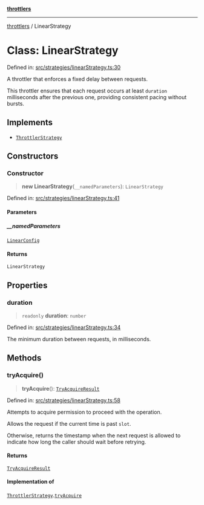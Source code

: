 [**throttlers**](../README.md)

***

[throttlers](../globals.md) / LinearStrategy

# Class: LinearStrategy

Defined in: [src/strategies/linearStrategy.ts:30](https://github.com/havelessbemore/throttlers/blob/3e64dbc7f42ad7431d8e4aaaafc9787d4a004f91/src/strategies/linearStrategy.ts#L30)

A throttler that enforces a fixed delay between requests.

This throttler ensures that each request occurs at least
`duration` milliseconds after the previous one, providing
consistent pacing without bursts.

## Implements

- [`ThrottlerStrategy`](../interfaces/ThrottlerStrategy.md)

## Constructors

### Constructor

> **new LinearStrategy**(`__namedParameters`): `LinearStrategy`

Defined in: [src/strategies/linearStrategy.ts:41](https://github.com/havelessbemore/throttlers/blob/3e64dbc7f42ad7431d8e4aaaafc9787d4a004f91/src/strategies/linearStrategy.ts#L41)

#### Parameters

##### \_\_namedParameters

[`LinearConfig`](../interfaces/LinearConfig.md)

#### Returns

`LinearStrategy`

## Properties

### duration

> `readonly` **duration**: `number`

Defined in: [src/strategies/linearStrategy.ts:34](https://github.com/havelessbemore/throttlers/blob/3e64dbc7f42ad7431d8e4aaaafc9787d4a004f91/src/strategies/linearStrategy.ts#L34)

The minimum duration between requests, in milliseconds.

## Methods

### tryAcquire()

> **tryAcquire**(): [`TryAcquireResult`](../type-aliases/TryAcquireResult.md)

Defined in: [src/strategies/linearStrategy.ts:58](https://github.com/havelessbemore/throttlers/blob/3e64dbc7f42ad7431d8e4aaaafc9787d4a004f91/src/strategies/linearStrategy.ts#L58)

Attempts to acquire permission to proceed with the operation.

Allows the request if the current time is past `slot`.

Otherwise, returns the timestamp when the next
request is allowed to indicate how long the caller
should wait before retrying.

#### Returns

[`TryAcquireResult`](../type-aliases/TryAcquireResult.md)

#### Implementation of

[`ThrottlerStrategy`](../interfaces/ThrottlerStrategy.md).[`tryAcquire`](../interfaces/ThrottlerStrategy.md#tryacquire)
